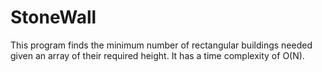 StoneWall
=========

This program finds the minimum number of rectangular buildings needed given an array of their required height. It has a time complexity of O(N).
